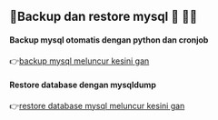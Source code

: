 ## 🚀Backup dan restore mysql 🚀 🧑‍💻

#### Backup mysql otomatis dengan python dan cronjob
👉[backup mysql meluncur kesini gan](https://github.com/agilsaputra/backup_restore_mysql/tree/master/backupmysql)


####  Restore database dengan mysqldump
👉[restore database mysql meluncur kesini gan](https://github.com/agilsaputra/backup_restore_mysql/tree/master/restoremysql)
